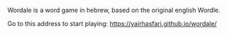 Wordale is a word game in hebrew, based on the original english Wordle.

Go to this address to start playing: https://yairhasfari.github.io/wordale/
